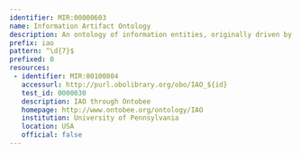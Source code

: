 ```yaml
---
identifier: MIR:00000603
name: Information Artifact Ontology
description: An ontology of information entities, originally driven by work by the Ontology of Biomedical Investigation (OBI) digital entity and realizable information entity branch.
prefix: iao
pattern: ^\d{7}$
prefixed: 0
resources:
 - identifier: MIR:00100804
   accessurl: http://purl.obolibrary.org/obo/IAO_${id}
   test_id: 0000030
   description: IAO through Ontobee
   homepage: http://www.ontobee.org/ontology/IAO
   institution: University of Pennsylvania
   location: USA
   official: false
---
```

